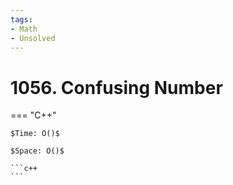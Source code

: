 ```yaml
---
tags:
- Math
- Unsolved
---
```



# 1056. Confusing Number

=== "C++"

    $Time: O()$

    $Space: O()$

    ```c++
    ```